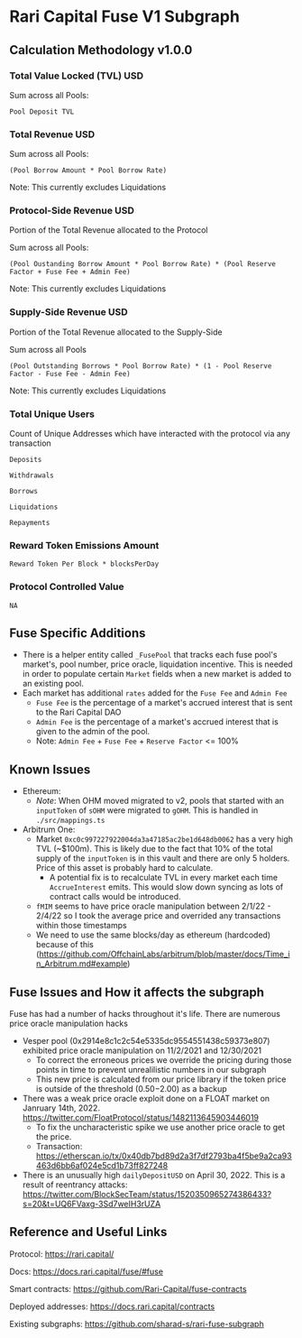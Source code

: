 # Rari Capital Fuse V1 Subgraph

## Calculation Methodology v1.0.0

### Total Value Locked (TVL) USD

Sum across all Pools:

`Pool Deposit TVL`

### Total Revenue USD

Sum across all Pools:

`(Pool Borrow Amount * Pool Borrow Rate)`

Note: This currently excludes Liquidations

### Protocol-Side Revenue USD

Portion of the Total Revenue allocated to the Protocol

Sum across all Pools:

`(Pool Oustanding Borrow Amount * Pool Borrow Rate) * (Pool Reserve Factor + Fuse Fee + Admin Fee)`

Note: This currently excludes Liquidations

### Supply-Side Revenue USD

Portion of the Total Revenue allocated to the Supply-Side

Sum across all Pools

`(Pool Outstanding Borrows * Pool Borrow Rate) * (1 - Pool Reserve Factor - Fuse Fee - Admin Fee)`

Note: This currently excludes Liquidations

### Total Unique Users

Count of Unique Addresses which have interacted with the protocol via any transaction

`Deposits`

`Withdrawals`

`Borrows`

`Liquidations`

`Repayments`

### Reward Token Emissions Amount

`Reward Token Per Block * blocksPerDay`

### Protocol Controlled Value

`NA`

## Fuse Specific Additions

- There is a helper entity called `_FusePool` that tracks each fuse pool's market's, pool number, price oracle, liquidation incentive. This is needed in order to populate certain `Market` fields when a new market is added to an existing pool.
- Each market has additional `rates` added for the `Fuse Fee` and `Admin Fee`
  - `Fuse Fee` is the percentage of a market's accrued interest that is sent to the Rari Capital DAO
  - `Admin Fee` is the percentage of a market's accrued interest that is given to the admin of the pool.
  - Note: `Admin Fee` + `Fuse Fee` + `Reserve Factor` <= 100%

## Known Issues

- Ethereum:
  - _Note_: When OHM moved migrated to v2, pools that started with an `inputToken` of `sOHM` were migrated to `gOHM`. This is handled in `./src/mappings.ts`
- Arbitrum One:
  - Market `0xc0c997227922004da3a47185ac2be1d648db0062` has a very high TVL (~$100m). This is likely due to the fact that 10% of the total supply of the `inputToken` is in this vault and there are only 5 holders. Price of this asset is probably hard to calculate.
    - A potential fix is to recalculate TVL in every market each time `AccrueInterest` emits. This would slow down syncing as lots of contract calls would be introduced.
  - `fMIM` seems to have price oracle manipulation between 2/1/22 - 2/4/22 so I took the average price and overrided any transactions within those timestamps
  - We need to use the same blocks/day as ethereum (hardcoded) because of this (https://github.com/OffchainLabs/arbitrum/blob/master/docs/Time_in_Arbitrum.md#example)

## Fuse Issues and How it affects the subgraph

Fuse has had a number of hacks throughout it's life. There are numerous price oracle manipulation hacks

- Vesper pool (0x2914e8c1c2c54e5335dc9554551438c59373e807) exhibited price oracle manipulation on 11/2/2021 and 12/30/2021
  - To correct the erroneous prices we override the pricing during those points in time to prevent unrealilistic numbers in our subgraph
  - This new price is calculated from our price library if the token price is outside of the threshold ($0.50-$2.00) as a backup
- There was a weak price oracle exploit done on a FLOAT market on Janruary 14th, 2022. https://twitter.com/FloatProtocol/status/1482113645903446019
  - To fix the uncharacteristic spike we use another price oracle to get the price.
  - Transaction: https://etherscan.io/tx/0x40db7bd89d2a3f7df2793ba4f5be9a2ca93463d6bb6af024e5cd1b73ff827248
- There is an unusually high `dailyDepositUSD` on April 30, 2022. This is a result of reentrancy attacks: https://twitter.com/BlockSecTeam/status/1520350965274386433?s=20&t=UQ6FVaxg-3Sd7weIH3rUZA

## Reference and Useful Links

Protocol: https://rari.capital/

Docs: https://docs.rari.capital/fuse/#fuse

Smart contracts: https://github.com/Rari-Capital/fuse-contracts

Deployed addresses: https://docs.rari.capital/contracts

Existing subgraphs: https://github.com/sharad-s/rari-fuse-subgraph
